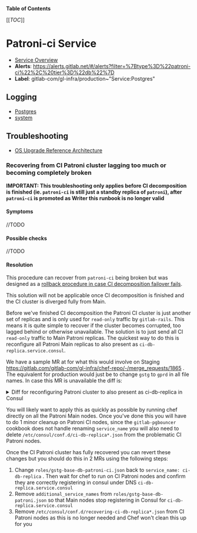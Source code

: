 <!-- MARKER: do not edit this section directly. Edit services/service-catalog.yml then run scripts/generate-docs -->

**Table of Contents**

[[_TOC_]]

# Patroni-ci Service

* [Service Overview](https://dashboards.gitlab.net/d/patroni-ci-main/patroni-ci-overview)
* **Alerts**: <https://alerts.gitlab.net/#/alerts?filter=%7Btype%3D%22patroni-ci%22%2C%20tier%3D%22db%22%7D>
* **Label**: gitlab-com/gl-infra/production~"Service:Postgres"

## Logging

* [Postgres](https://log.gprd.gitlab.net/goto/d0f8993486c9007a69d85e3a08f1ea7c)
* [system](https://log.gprd.gitlab.net/goto/3669d551a595a3a5cf1e9318b74e6c22)

## Troubleshooting 

* [OS Upgrade Reference Architecture](../patroni/os_upgrade_reference_architecture.md)

### Recovering from CI Patroni cluster lagging too much or becoming completely broken

**IMPORTANT: This troubleshooting only applies before CI decomposition is finished (ie. `patroni-ci` is still just a standby replica of `patroni`), after `patroni-ci` is promoted as Writer this runbook is no longer valid**

#### Symptoms

//TODO

#### Possible checks

//TODO

#### Resolution

This procedure can recover from `patroni-ci` being broken but was designed as a
[rollback procedure in case CI decomposition failover
fails](https://gitlab.com/gitlab-org/gitlab/-/issues/361759).

This solution will not be applicable once CI decomposition is finished
and the CI cluster is diverged fully from Main.

Before we've finished CI decomposition the Patroni CI cluster is just another
set of replicas and is only used for `read-only` traffic by `gitlab-rails`.
This means it is quite simple to recover if the cluster becomes corrupted, too
lagged behind or otherwise unavailable. The solution is to just send all CI
`read-only` traffic to Main Patroni replicas. The quickest way to do this is
reconfigure all Patroni Main replicas to also present as
`ci-db-replica.service.consul`.

We have a sample MR at for what this would involve on Staging
https://gitlab.com/gitlab-com/gl-infra/chef-repo/-/merge_requests/1865 . The
equivalent for production would just be to change `gstg` to `gprd` in all file
names. In case this MR is unavailable the diff is:

<details><summary>Diff for reconfiguring Patroni cluster to also present as ci-db-replica in Consul</summary>

```diff
diff --git a/roles/gstg-base-db-patroni-ci.json b/roles/gstg-base-db-patroni-ci.json
index 0bb77e15e..ccb0f86f4 100644
--- a/roles/gstg-base-db-patroni-ci.json
+++ b/roles/gstg-base-db-patroni-ci.json
@@ -38,7 +38,7 @@
       ],
       "psql_command": "gitlab-psql -h /var/opt/gitlab/pgbouncer",
       "consul": {
-        "service_name": "ci-db-replica",
+        "service_name": "recovering-ci-db-replica",
         "extra_checks": [
           {
             "http": "http://0.0.0.0:8009/replica",
diff --git a/roles/gstg-base-db-patroni.json b/roles/gstg-base-db-patroni.json
index 13d13550a..7d62b68be 100644
--- a/roles/gstg-base-db-patroni.json
+++ b/roles/gstg-base-db-patroni.json
@@ -20,6 +20,7 @@
       "psql_command": "gitlab-psql -h /var/opt/gitlab/pgbouncer",
       "consul": {
         "service_name": "db-replica",
+	"additional_service_names": ["ci-db-replica"],
         "extra_checks": [
           {
             "http": "http://0.0.0.0:8009/replica",
```

</details>

You will likely want to apply this as quickly as possible by running chef
directly on all the Patroni Main nodes. Once you've done this you will have to
do 1 minor cleanup on Patroni CI nodes, since the `gitlab-pgbouncer` cookbook
does not handle renaming `service_name` you will also need to delete
`/etc/consul/conf.d/ci-db-replica*.json` from the problematic CI Patroni nodes.

Once the CI Patroni cluster has fully recovered you can revert these
changes but you should do this in 2 MRs using the following steps:

1. Change `roles/gstg-base-db-patroni-ci.json`
   back to `service_name: ci-db-replica` . Then wait for chef to run on
   CI Patroni nodes and confirm they are correctly registering in consul
   under DNS `ci-db-replica.service.consul`
2. Remove `additional_service_names` from
   `roles/gstg-base-db-patroni.json` so that Main nodes stop registering
   in Consul for `ci-db-replica.service.consul`
3. Remove `/etc/consul/conf.d/recovering-ci-db-replica*.json` from CI Patroni
   nodes as this is no longer needed and Chef won't clean this up for you

<!-- END_MARKER -->

<!-- ## Summary -->

<!-- ## Architecture -->

<!-- ## Performance -->

<!-- ## Scalability -->

<!-- ## Availability -->

<!-- ## Durability -->

<!-- ## Security/Compliance -->

<!-- ## Monitoring/Alerting -->

<!-- ## Links to further Documentation -->
